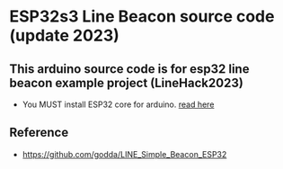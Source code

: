 # ESP32s3 Line Beacon source code (update 2023)

## This arduino source code is for esp32 line beacon example project (LineHack2023)

* You MUST install ESP32 core for arduino. [read here](https://espressif-docs.readthedocs-hosted.com/projects/arduino-esp32/en/latest/installing.html)

## Reference
* https://github.com/godda/LINE_Simple_Beacon_ESP32
